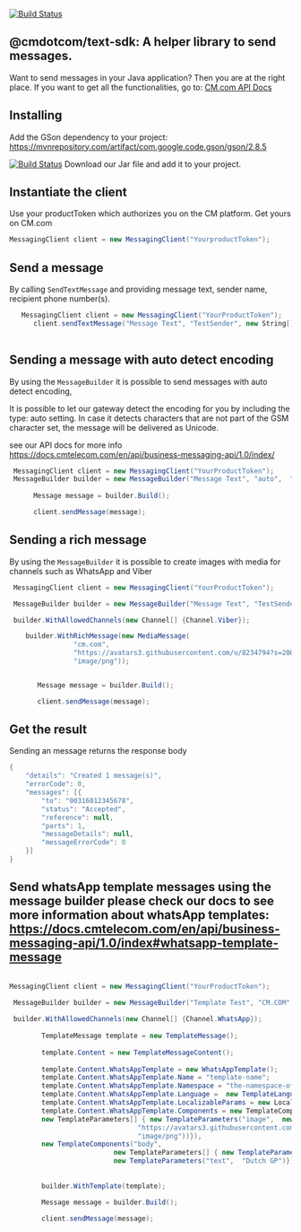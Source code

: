 [![Build Status](https://dev.azure.com/cmdotcom/text-sdk-java/_apis/build/status/cmdotcom.text-sdk-java?branchName=master)](https://dev.azure.com/cmdotcom/text-sdk-java/_build/latest?definitionId=1&branchName=master)

## @cmdotcom/text-sdk: A helper library to send messages.

Want to send messages in your Java application? Then you are at the right place.
If you want to get all the functionalities, go to: [CM.com API Docs](https://docs.cmtelecom.com/bulk-sms/v1.0)


## Installing
Add the GSon dependency to your project: https://mvnrepository.com/artifact/com.google.code.gson/gson/2.8.5

[![Build Status](https://dev.azure.com/cmdotcom/text-sdk-java/_apis/build/status/cmdotcom.text-sdk-java?branchName=master)](https://dev.azure.com/cmdotcom/text-sdk-java/_build/latest?definitionId=1&branchName=master)
Download our Jar file and add it to your project. 


## Instantiate the client
Use your productToken which authorizes you on the CM platform. Get yours on CM.com

```cs
MessagingClient client = new MessagingClient("YourproductToken");
```

## Send a message
By calling `SendTextMessage` and providing message text, sender name, recipient phone number(s).

```cs
   MessagingClient client = new MessagingClient("YourProductToken");
      client.sendTextMessage("Message Text", "TestSender", new String[] {"00316012345678"});
   
```
## Sending a message with auto detect encoding
By using the `MessageBuilder` it is possible to send messages with auto detect encoding, 

It is possible to let our gateway detect the encoding for you by including the type: auto setting. 
In case it detects characters that are not part of the GSM character set, the message will be delivered as Unicode.

see our API docs for more info https://docs.cmtelecom.com/en/api/business-messaging-api/1.0/index/

```cs
 MessagingClient client = new MessagingClient("YourProductToken");
 MessageBuilder builder = new MessageBuilder("Message Text", "auto",  "TestSender", new String[] {"0031636170815"});
      
      Message message = builder.Build();

      client.sendMessage(message);
```

## Sending a rich message
By using the `MessageBuilder` it is possible to create images with media for channels such as WhatsApp and Viber
```cs
 MessagingClient client = new MessagingClient("YourProductToken");

 MessageBuilder builder = new MessageBuilder("Message Text", "TestSender", new String[] {"00316012345678"});

 builder.WithAllowedChannels(new Channel[] {Channel.Viber});

    builder.WithRichMessage(new MediaMessage(
                "cm.com",
                "https://avatars3.githubusercontent.com/u/8234794?s=200&v=4",
                "image/png"));


       Message message = builder.Build();

       client.sendMessage(message);
```

## Get the result
Sending an message returns the response body
```cs
{
	"details": "Created 1 message(s)",
	"errorCode": 0,
	"messages": [{
		"to": "00316012345678",
		"status": "Accepted",
		"reference": null,
		"parts": 1,
		"messageDetails": null,
		"messageErrorCode": 0
	}]
}
```

## Send whatsApp template messages using the message builder please check our docs to see more information about whatsApp templates: https://docs.cmtelecom.com/en/api/business-messaging-api/1.0/index#whatsapp-template-message
```cs
		 
MessagingClient client = new MessagingClient("YourProductToken");
 
 MessageBuilder builder = new MessageBuilder("Template Test", "CM.COM", new String[] {"0031636170815"});

 builder.WithAllowedChannels(new Channel[] {Channel.WhatsApp});       
           
		TemplateMessage template = new TemplateMessage();
          
        template.Content = new TemplateMessageContent();
          
        template.Content.WhatsAppTemplate = new WhatsAppTemplate();
        template.Content.WhatsAppTemplate.Name = "template-name";
        template.Content.WhatsAppTemplate.Namespace = "the-namespace-of-template";
        template.Content.WhatsAppTemplate.Language =  new TemplateLanguage("CountryCode", "deterministic");
        template.Content.WhatsAppTemplate.LocalizableParams = new LocalizableParam[] {};
        template.Content.WhatsAppTemplate.Components = new TemplateComponents[] {new TemplateComponents("header", 
        new TemplateParameters[] { new TemplateParameters("image",  new MediaContent("cm.com"", 
								"https://avatars3.githubusercontent.com/u/8234794?s=200&v=4", 
								"image/png"))}),
        new TemplateComponents("body", 
                          new TemplateParameters[] { new TemplateParameters("text",  "TestMessage"), 
                          new TemplateParameters("text",  "Dutch GP")})};  
         
                                   
		builder.WithTemplate(template);

		Message message = builder.Build();
          
		client.sendMessage(message); 
```


